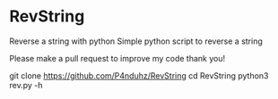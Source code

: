 # RevString
Reverse a string with python
Simple python script to reverse a string

Please make a pull request to improve my code thank you!

git clone https://github.com/P4nduhz/RevString
cd RevString
python3 rev.py -h

